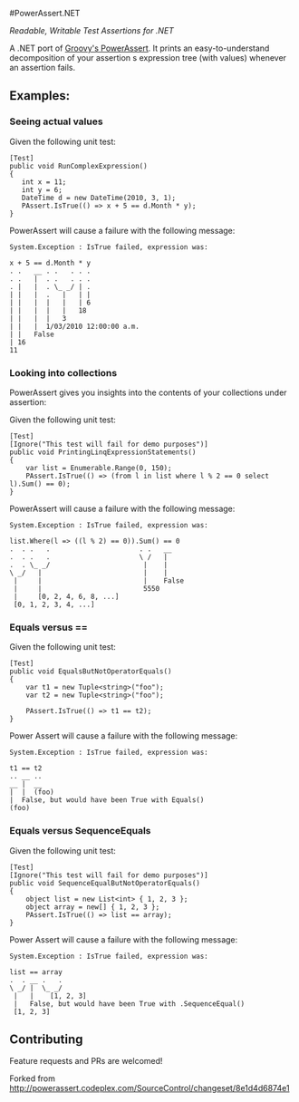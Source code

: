 #PowerAssert.NET

*Readable, Writable Test Assertions for .NET*

A .NET port of [Groovy's PowerAssert](http://dontmindthelanguage.wordpress.com/2009/12/11/groovy-1-7-power-assert/). It prints an easy-to-understand decomposition of your assertion
s expression tree (with values) whenever an assertion fails. 

## Examples:

### Seeing actual values

Given the following unit test:


    [Test]
    public void RunComplexExpression()
    {
       int x = 11;
       int y = 6;
       DateTime d = new DateTime(2010, 3, 1);
       PAssert.IsTrue(() => x + 5 == d.Month * y);
    }

PowerAssert will cause a failure with the following message:


    System.Exception : IsTrue failed, expression was:

    x + 5 == d.Month * y
    . .   __ . .   . . .
    . .   |  . .   . . .
    . |   |  . \_ _/ | .
    | |   |  .   |   | |
    | |   |  |   |   | 6
    | |   |  |   |   18
    | |   |  |   3
    | |   |  1/03/2010 12:00:00 a.m.
    | |   False
    | 16
    11

### Looking into collections
PowerAssert gives you insights into the contents of your collections under assertion:

Given the following unit test:

    [Test]
    [Ignore("This test will fail for demo purposes")]
    public void PrintingLinqExpressionStatements()
    {
        var list = Enumerable.Range(0, 150);
        PAssert.IsTrue(() => (from l in list where l % 2 == 0 select l).Sum() == 0);
    }

PowerAssert will cause a failure with the following message:

    System.Exception : IsTrue failed, expression was:

    list.Where(l => ((l % 2) == 0)).Sum() == 0
    .  . .   .                      . .   __
    .  . .   .                      \ /   |
    .  . \_ _/                       |    |
    \ _/   |                         |    |
     |     |                         |    False
     |     |                         5550
     |     [0, 2, 4, 6, 8, ...]
     [0, 1, 2, 3, 4, ...]


### Equals versus ==
Given the following unit test:

    [Test]
    public void EqualsButNotOperatorEquals()
    {
        var t1 = new Tuple<string>("foo");
        var t2 = new Tuple<string>("foo");

        PAssert.IsTrue(() => t1 == t2);
    }


Power Assert will cause a failure with the following message:


    System.Exception : IsTrue failed, expression was:

    t1 == t2
    .. __ ..
    __ |  __
    |  |  (foo)
    |  False, but would have been True with Equals()
    (foo)

### Equals versus SequenceEquals

Given the following unit test:

    [Test]
    [Ignore("This test will fail for demo purposes")]
    public void SequenceEqualButNotOperatorEquals()
    {
        object list = new List<int> { 1, 2, 3 };
        object array = new[] { 1, 2, 3 };
        PAssert.IsTrue(() => list == array);
    }

Power Assert will cause a failure with the following message:

    System.Exception : IsTrue failed, expression was:

    list == array
    .  . __ .   .
    \ _/ |  \_ _/
     |   |    [1, 2, 3]
     |   False, but would have been True with .SequenceEqual()
     [1, 2, 3]


## Contributing

Feature requests and PRs are welcomed!

Forked from http://powerassert.codeplex.com/SourceControl/changeset/8e1d4d6874e1